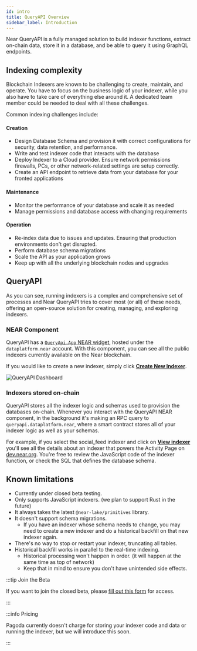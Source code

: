 ```yaml
---
id: intro
title: QueryAPI Overview
sidebar_label: Introduction
---
```


Near QueryAPI is a fully managed solution to build indexer functions, extract on-chain data, store it in a database, and be able to query it using GraphQL endpoints.

## Indexing complexity

Blockchain Indexers are known to be challenging to create, maintain, and operate.
You have to focus on the business logic of your indexer, while you also have to take care of everything else around it.
A dedicated team member could be needed to deal with all these challenges.

Common indexing challenges include:

#### Creation

- Design Database Schema and provision it with correct configurations for security, data retention, and performance.
- Write and test indexer code that interacts with the database
- Deploy Indexer to a Cloud provider. Ensure network permissions firewalls, PCs, or other network-related settings are setup correctly.
- Create an API endpoint to retrieve data from your database for your fronted applications

#### Maintenance

- Monitor the performance of your database and scale it as needed
- Manage permissions and database access with changing requirements

#### Operation

- Re-index data due to issues and updates. Ensuring that production environments don't get disrupted.
- Perform database schema migrations
- Scale the API as your application grows
- Keep up with all the underlying blockchain nodes and upgrades

## QueryAPI

As you can see, running indexers is a complex and comprehensive set of processes and Near QueryAPI tries to cover most (or all) of these needs, offering an open-source solution for creating, managing, and exploring indexers.

### NEAR Component

QueryAPI has a [`QueryApi.App` NEAR widget](https://dev.near.org/dataplatform.near/widget/QueryApi.App), hosted under the `dataplatform.near` account.
With this component, you can see all the public indexers currently available on the Near blockchain.

If you would like to create a new indexer, simply click [**Create New Indexer**](https://dev.near.org/dataplatform.near/widget/QueryApi.App/?view=create-new-indexer).

![QueryAPI Dashboard](/docs/assets/QAPIScreen.png)

### Indexers stored on-chain

QueryAPI stores all the indexer logic and schemas used to provision the databases on-chain.
Whenever you interact with the QueryAPI NEAR component, in the background it's making an RPC query to `queryapi.dataplatform.near`,
where a smart contract stores all of your indexer logic as well as your schemas.

For example, if you select the social_feed indexer and click on [**View indexer**](https://dev.near.org/dataplatform.near/widget/QueryApi.App?selectedIndexerPath=dataplatform.near/social_feed) you'll see all the details about an indexer that powers the Activity Page on [dev.near.org](https://dev.near.org).
You're free to review the JavaScript code of the indexer function, or check the SQL that defines the database schema.

## Known limitations

- Currently under closed beta testing.
- Only supports JavaScript indexers. (we plan to support Rust in the future)
- It always takes the latest `@near-lake/primitives` library.
- It doesn't support schema migrations.
  - If you have an indexer whose schema needs to change, you may need to create a new indexer and do a historical backfill on that new indexer again.
- There's no way to stop or restart your indexer, truncating all tables.
- Historical backfill works in parallel to the real-time indexing.
  - Historical processing won't happen in order. (it will happen at the same time as top of network)
  - Keep that in mind to ensure you don't have unintended side effects.

:::tip Join the Beta

If you want to join the closed beta, please [fill out this form](http://bit.ly/near-queryapi-beta) for access.

:::

:::info Pricing

Pagoda currently doesn't charge for storing your indexer code and data or running the indexer, but we will introduce this soon.

:::
